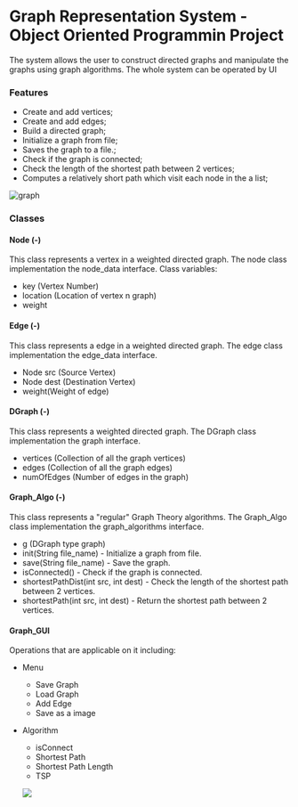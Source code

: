 # Graph Representation System - Object Oriented Programmin Project
The system allows the user to construct directed graphs and manipulate the graphs using graph algorithms.
The whole system can be operated by UI

### Features
- Create and add vertices;
- Create and add edges;
- Build a directed graph;
- Initialize a graph from file;
- Saves the graph to a file.;
- Check if the graph is connected;
- Check the length of the shortest path between 2 vertices;
- Computes a relatively short path which visit each node in the a list;

![graph](http://i.picasion.com/pic89/cedff83d84e6d46cc654744486dfe692.gif)

### Classes

#### Node (-)
This class represents a vertex in a weighted directed graph.
The node class implementation the node_data interface.
Class variables:
- key (Vertex Number)
- location (Location of vertex n graph)
- weight
     
#### Edge (-)
This class represents a edge in a weighted directed graph.
The edge class implementation the edge_data interface.
* Node src (Source Vertex)
* Node dest (Destination Vertex)
* weight(Weight of edge)

#### DGraph (-)
This class represents a weighted directed graph.
The DGraph class implementation the graph interface.
* vertices (Collection of all the graph vertices)
* edges (Collection of all the graph edges)
* numOfEdges (Number of edges in the graph)

#### Graph_Algo (-)
This class represents a "regular" Graph Theory algorithms.
The Graph_Algo class implementation the graph_algorithms interface.
* g (DGraph type graph)
* init(String file_name) - Initialize a graph from file.
* save(String file_name) - Save the graph.
* isConnected() - Check if the graph is connected.
* shortestPathDist(int src, int dest) - Check the length of the shortest path between 2 vertices.
* shortestPath(int src, int dest) - Return the shortest path between 2 vertices.

#### Graph_GUI
Operations that are applicable on it including:
+ Menu
    + Save Graph
    + Load Graph
    + Add Edge
    + Save as a image
+ Algorithm
    * isConnect
    * Shortest Path
    * Shortest Path Length
    * TSP
    
    ![](http://i.picasion.com/pic89/c92493e32a7efa3c53f3cf2da44ee470.gif)


